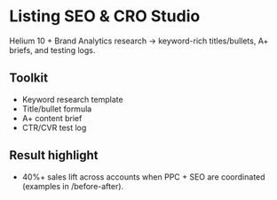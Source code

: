 # Listing SEO & CRO Studio
Helium 10 + Brand Analytics research → keyword-rich titles/bullets, A+ briefs, and testing logs.

## Toolkit
- Keyword research template
- Title/bullet formula
- A+ content brief
- CTR/CVR test log

## Result highlight
- 40%+ sales lift across accounts when PPC + SEO are coordinated (examples in /before-after).
